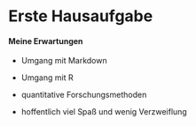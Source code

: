 Erste Hausaufgabe
================

#### Meine Erwartungen

  - Umgang mit Markdown
  
  - Umgang mit R
  - quantitative Forschungsmethoden
  
  
  - hoffentlich viel Spaß und wenig Verzweiflung
